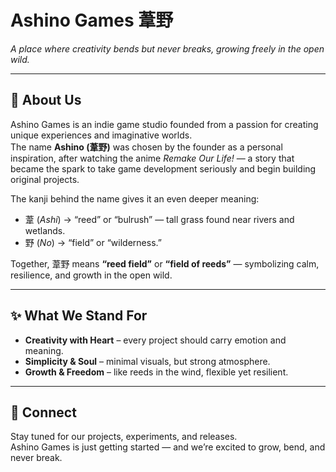 # Ashino Games 葦野

_A place where creativity bends but never breaks, growing freely in the open wild._

---

## 🌱 About Us

Ashino Games is an indie game studio founded from a passion for creating unique experiences and imaginative worlds.  
The name **Ashino (葦野)** was chosen by the founder as a personal inspiration, after watching the anime *Remake Our Life!* — a story that became the spark to take game development seriously and begin building original projects.

The kanji behind the name gives it an even deeper meaning:

- 葦 (*Ashi*) → “reed” or “bulrush” — tall grass found near rivers and wetlands.  
- 野 (*No*) → “field” or “wilderness.”  

Together, 葦野 means **“reed field”** or **“field of reeds”** — symbolizing calm, resilience, and growth in the open wild.

---

## ✨ What We Stand For
- **Creativity with Heart** – every project should carry emotion and meaning.  
- **Simplicity & Soul** – minimal visuals, but strong atmosphere.  
- **Growth & Freedom** – like reeds in the wind, flexible yet resilient.  

---

## 📌 Connect
Stay tuned for our projects, experiments, and releases.  
Ashino Games is just getting started — and we’re excited to grow, bend, and never break.  
